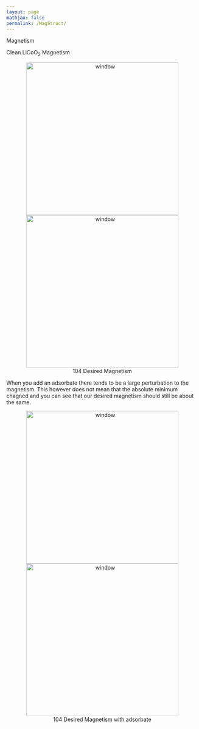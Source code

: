 ```yaml
---
layout: page
mathjax: false 
permalink: /MagStruct/
---
```


Magnetism

Clean LiCoO<sub>2</sub> Magnetism

<center><img src="../Images/LiCoO2mag1.png" alt="window" style="width: 400px;"/><br>
</center>
<center><img src="../Images/LiCoO2mag2.png" alt="window" style="width: 400px;"/><br>
104 Desired Magnetism
</center>

When you add an adsorbate there tends to be a large perturbation to the magnetism. This however does not mean that the absolute minimum chagned and you can see that our desired magnetism should still be about the same. 

<center><img src="../Images/LiCoO2adsmag2.png" alt="window" style="width: 400px;"/><br>
</center>
<center><img src="../Images/LiCoO2adsmag2.png" alt="window" style="width: 400px;"/><br>
104 Desired Magnetism with adsorbate
</center>

